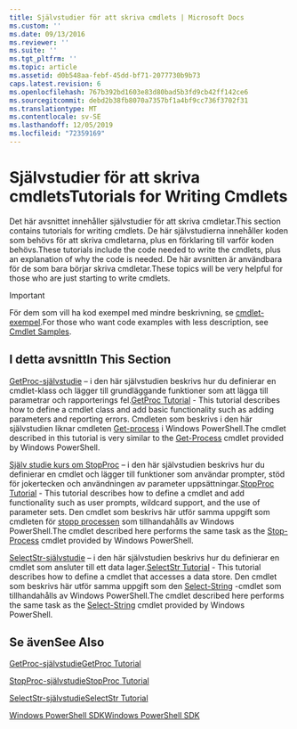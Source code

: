 ```yaml
---
title: Självstudier för att skriva cmdlets | Microsoft Docs
ms.custom: ''
ms.date: 09/13/2016
ms.reviewer: ''
ms.suite: ''
ms.tgt_pltfrm: ''
ms.topic: article
ms.assetid: d0b548aa-febf-45dd-bf71-2077730b9b73
caps.latest.revision: 6
ms.openlocfilehash: 767b392bd1603e83d80bad5b3fd9cb42ff142ce6
ms.sourcegitcommit: debd2b38fb8070a7357bf1a4bf9cc736f3702f31
ms.translationtype: MT
ms.contentlocale: sv-SE
ms.lasthandoff: 12/05/2019
ms.locfileid: "72359169"
---
```

# <a name="tutorials-for-writing-cmdlets"></a><span data-ttu-id="daeb5-102">Självstudier för att skriva cmdlets</span><span class="sxs-lookup"><span data-stu-id="daeb5-102">Tutorials for Writing Cmdlets</span></span>

<span data-ttu-id="daeb5-103">Det här avsnittet innehåller självstudier för att skriva cmdletar.</span><span class="sxs-lookup"><span data-stu-id="daeb5-103">This section contains tutorials for writing cmdlets.</span></span> <span data-ttu-id="daeb5-104">De här självstudierna innehåller koden som behövs för att skriva cmdletarna, plus en förklaring till varför koden behövs.</span><span class="sxs-lookup"><span data-stu-id="daeb5-104">These tutorials include the code needed to write the cmdlets, plus an explanation of why the code is needed.</span></span> <span data-ttu-id="daeb5-105">De här avsnitten är användbara för de som bara börjar skriva cmdletar.</span><span class="sxs-lookup"><span data-stu-id="daeb5-105">These topics will be very helpful for those who are just starting to write cmdlets.</span></span>

> [!IMPORTANT]
> <span data-ttu-id="daeb5-106">För dem som vill ha kod exempel med mindre beskrivning, se [cmdlet-exempel](./cmdlet-samples.md).</span><span class="sxs-lookup"><span data-stu-id="daeb5-106">For those who want code examples with less description, see [Cmdlet Samples](./cmdlet-samples.md).</span></span>

## <a name="in-this-section"></a><span data-ttu-id="daeb5-107">I detta avsnitt</span><span class="sxs-lookup"><span data-stu-id="daeb5-107">In This Section</span></span>

<span data-ttu-id="daeb5-108">[GetProc-självstudie](./getproc-tutorial.md) – i den här självstudien beskrivs hur du definierar en cmdlet-klass och lägger till grundläggande funktioner som att lägga till parametrar och rapporterings fel.</span><span class="sxs-lookup"><span data-stu-id="daeb5-108">[GetProc Tutorial](./getproc-tutorial.md) - This tutorial describes how to define a cmdlet class and add basic functionality such as adding parameters and reporting errors.</span></span> <span data-ttu-id="daeb5-109">Cmdleten som beskrivs i den här självstudien liknar cmdleten [Get-process](/powershell/module/Microsoft.PowerShell.Management/Get-Process) i Windows PowerShell.</span><span class="sxs-lookup"><span data-stu-id="daeb5-109">The cmdlet described in this tutorial is very similar to the [Get-Process](/powershell/module/Microsoft.PowerShell.Management/Get-Process) cmdlet provided by Windows PowerShell.</span></span>

<span data-ttu-id="daeb5-110">[Själv studie kurs om StopProc](./stopproc-tutorial.md) – i den här självstudien beskrivs hur du definierar en cmdlet och lägger till funktioner som användar prompter, stöd för jokertecken och användningen av parameter uppsättningar.</span><span class="sxs-lookup"><span data-stu-id="daeb5-110">[StopProc Tutorial](./stopproc-tutorial.md) - This tutorial describes how to define a cmdlet and add functionality such as user prompts, wildcard support, and the use of parameter sets.</span></span> <span data-ttu-id="daeb5-111">Den cmdlet som beskrivs här utför samma uppgift som cmdleten för [stopp processen](/powershell/module/Microsoft.PowerShell.Management/Stop-Process) som tillhandahålls av Windows PowerShell.</span><span class="sxs-lookup"><span data-stu-id="daeb5-111">The cmdlet described here performs the same task as the [Stop-Process](/powershell/module/Microsoft.PowerShell.Management/Stop-Process) cmdlet provided by Windows PowerShell.</span></span>

<span data-ttu-id="daeb5-112">[SelectStr-självstudie](./selectstr-tutorial.md) – i den här självstudien beskrivs hur du definierar en cmdlet som ansluter till ett data lager.</span><span class="sxs-lookup"><span data-stu-id="daeb5-112">[SelectStr Tutorial](./selectstr-tutorial.md) - This tutorial describes how to define a cmdlet that accesses a data store.</span></span> <span data-ttu-id="daeb5-113">Den cmdlet som beskrivs här utför samma uppgift som den [Select-String](/powershell/module/microsoft.powershell.utility/select-string) -cmdlet som tillhandahålls av Windows PowerShell.</span><span class="sxs-lookup"><span data-stu-id="daeb5-113">The cmdlet described here performs the same task as the [Select-String](/powershell/module/microsoft.powershell.utility/select-string) cmdlet provided by Windows PowerShell.</span></span>

## <a name="see-also"></a><span data-ttu-id="daeb5-114">Se även</span><span class="sxs-lookup"><span data-stu-id="daeb5-114">See Also</span></span>

[<span data-ttu-id="daeb5-115">GetProc-självstudie</span><span class="sxs-lookup"><span data-stu-id="daeb5-115">GetProc Tutorial</span></span>](./getproc-tutorial.md)

[<span data-ttu-id="daeb5-116">StopProc-självstudie</span><span class="sxs-lookup"><span data-stu-id="daeb5-116">StopProc Tutorial</span></span>](./stopproc-tutorial.md)

[<span data-ttu-id="daeb5-117">SelectStr-självstudie</span><span class="sxs-lookup"><span data-stu-id="daeb5-117">SelectStr Tutorial</span></span>](./selectstr-tutorial.md)

[<span data-ttu-id="daeb5-118">Windows PowerShell SDK</span><span class="sxs-lookup"><span data-stu-id="daeb5-118">Windows PowerShell SDK</span></span>](../windows-powershell-reference.md)
